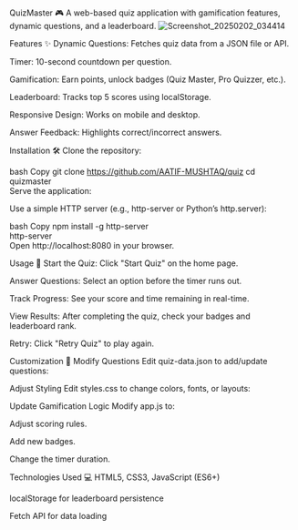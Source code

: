 QuizMaster 🎮
A web-based quiz application with gamification features, dynamic questions, and a leaderboard.
![Screenshot_20250202_034414](https://github.com/user-attachments/assets/cb4b2c60-d8cc-4b89-89cb-72f21d78da17)

Features ✨
Dynamic Questions: Fetches quiz data from a JSON file or API.

Timer: 10-second countdown per question.

Gamification: Earn points, unlock badges (Quiz Master, Pro Quizzer, etc.).

Leaderboard: Tracks top 5 scores using localStorage.

Responsive Design: Works on mobile and desktop.

Answer Feedback: Highlights correct/incorrect answers.

Installation 🛠️
Clone the repository:

bash
Copy
git clone https://github.com/AATIF-MUSHTAQ/quiz
cd quizmaster  
Serve the application:

Use a simple HTTP server (e.g., http-server or Python’s http.server):

bash
Copy
npm install -g http-server  
http-server  
Open http://localhost:8080 in your browser.

Usage 🚀
Start the Quiz: Click "Start Quiz" on the home page.

Answer Questions: Select an option before the timer runs out.

Track Progress: See your score and time remaining in real-time.

View Results: After completing the quiz, check your badges and leaderboard rank.

Retry: Click "Retry Quiz" to play again.


Customization 🎨
Modify Questions
Edit quiz-data.json to add/update questions:

Adjust Styling
Edit styles.css to change colors, fonts, or layouts:

Update Gamification Logic
Modify app.js to:

Adjust scoring rules.

Add new badges.

Change the timer duration.

Technologies Used 💻
HTML5, CSS3, JavaScript (ES6+)

localStorage for leaderboard persistence

Fetch API for data loading
